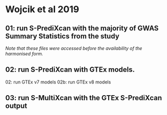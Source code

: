 # Wojcik et al 2019

## 01: run S-PrediXcan with the majority of GWAS Summary Statistics from the study
*Note that these files were accessed before the availability of the harmonised form.*


## 02: run S-PrediXcan with GTEx models.
02: run GTEx v7 models
02b: run GTEx v8 models

## 03: run S-MultiXcan with the GTEx S-PrediXcan output



